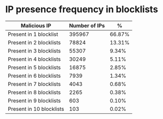 # IP presence frequency in blocklists
| Malicious IP | Number of IPs | % |
|----|----|----|
| Present in 1 blocklist | 395967 | 66.87% |
| Present in 2 blocklists | 78824 | 13.31% |
| Present in 3 blocklists | 55307 | 9.34% |
| Present in 4 blocklists | 30249 | 5.11% |
| Present in 5 blocklists | 16875 | 2.85% |
| Present in 6 blocklists | 7939 | 1.34% |
| Present in 7 blocklists | 4043 | 0.68% |
| Present in 8 blocklists | 2265 | 0.38% |
| Present in 9 blocklists | 603 | 0.10% |
| Present in 10 blocklists | 103 | 0.02% |

